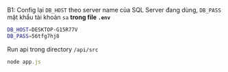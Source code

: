 B1:
Config lại `DB_HOST` theo server name của SQL Server đang dùng, `DB_PASS` mật khẩu tài khoản `sa` __trong file `.env`__

``` bash
DB_HOST=DESKTOP-G15R77V
DB_PASS=56tfg7hj8
```

Run api trong directory `/api/src`
``` javascript
node app.js
```